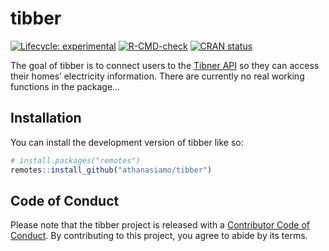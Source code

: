 
<!-- README.md is generated from README.Rmd. Please edit that file -->

# tibber

<!-- badges: start -->

[![Lifecycle:
experimental](https://img.shields.io/badge/lifecycle-experimental-orange.svg)](https://lifecycle.r-lib.org/articles/stages.html#experimental)
[![R-CMD-check](https://github.com/Athanasiamo/tibber/workflows/R-CMD-check/badge.svg)](https://github.com/Athanasiamo/tibber/actions)
[![CRAN
status](https://www.r-pkg.org/badges/version/tibber)](https://CRAN.R-project.org/package=tibber)
<!-- badges: end -->

The goal of tibber is to connect users to the [Tibner
API](https://developer.tibber.com/) so they can access their homes’
electricity information. There are currently no real working functions
in the package…

## Installation

You can install the development version of tibber like so:

``` r
# install.packages("remotes")
remotes::install_github("athanasiamo/tibber")
```

## Code of Conduct

Please note that the tibber project is released with a [Contributor Code
of
Conduct](https://contributor-covenant.org/version/2/0/CODE_OF_CONDUCT.html).
By contributing to this project, you agree to abide by its terms.

